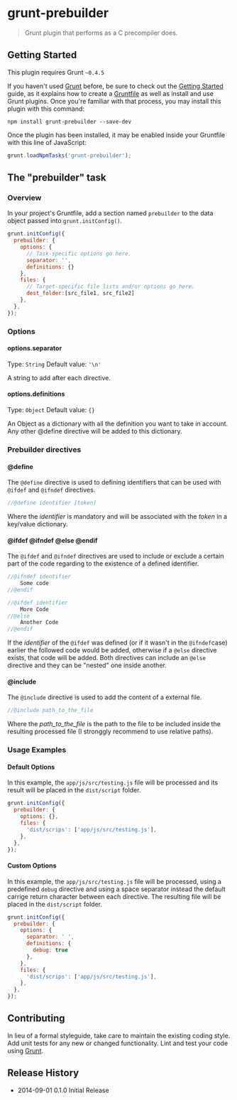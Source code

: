 # grunt-prebuilder

> Grunt plugin that performs as a C precompiler does.

## Getting Started
This plugin requires Grunt `~0.4.5`

If you haven't used [Grunt](http://gruntjs.com/) before, be sure to check out the [Getting Started](http://gruntjs.com/getting-started) guide, as it explains how to create a [Gruntfile](http://gruntjs.com/sample-gruntfile) as well as install and use Grunt plugins. Once you're familiar with that process, you may install this plugin with this command:

```shell
npm install grunt-prebuilder --save-dev
```

Once the plugin has been installed, it may be enabled inside your Gruntfile with this line of JavaScript:

```js
grunt.loadNpmTasks('grunt-prebuilder');
```

## The "prebuilder" task

### Overview
In your project's Gruntfile, add a section named `prebuilder` to the data object passed into `grunt.initConfig()`.

```js
grunt.initConfig({
  prebuilder: {
    options: {
      // Task-specific options go here.
      separator: '',
      definitions: {}
    },
    files: {
      // Target-specific file lists and/or options go here.
      dest_folder:[src_file1, src_file2]
    },
  },
});
```

### Options

#### options.separator
Type: `String`
Default value: `'\n'`

A string to add after each directive.

#### options.definitions
Type: `Object`
Default value: `{}`

An Object as a dictionary with all the definition you want to take in account. Any other @define directive will be added to this dictionary.

### Prebuilder directives

#### @define
The `@define` directive is used to defining identifiers that can be used with `@ifdef` and `@ifndef` directives.
```js
//@define identifier [token]
```
Where the *identifier* is mandatory and will be associated with the *token* in a key/value dictionary.

#### @ifdef @ifndef @else @endif
The `@ifdef` and `@ifndef` directives are used to include or exclude a certain part of the code regarding to the existence of a defined identifier.

```js
//@ifndef identifier
    Some code
//@endif

//@ifdef identifier
    More Code
//@else
    Another Code
//@endif
```
If the *identifier* of the `@ifdef` was defined (or if it wasn't in the `@ifndef`case) earlier the followed code would be added, otherwise if a `@else` directive exists, that code will be added. Both directives can include an `@else` directive and they can be "nested" one inside another.

#### @include
The `@include` directive is used to add the content of a external file.
```js
//@include path_to_the_file
```
Where the *path_to_the_file* is the path to the file to be included inside the resulting processed file (I stronggly recommend to use relative paths).

### Usage Examples

#### Default Options
In this example, the `app/js/src/testing.js` file will be processed and its result will be placed in the `dist/script` folder.

```js
grunt.initConfig({
  prebuilder: {
    options: {},
    files: {
      'dist/scrips': ['app/js/src/testing.js'],
    },
  },
});
```

#### Custom Options
In this example, the `app/js/src/testing.js` file will be processed, using a predefined `debug` directive and using a space separator instead the default carrige return character between each directive. The resulting file will be placed in the `dist/script` folder.

```js
grunt.initConfig({
  prebuilder: {
    options: {
      separator: ' ',
      definitions: {
        debug: true
      },
    },
    files: {
      'dist/scrips': ['app/js/src/testing.js'],
    },
  },
});
```

## Contributing
In lieu of a formal styleguide, take care to maintain the existing coding style. Add unit tests for any new or changed functionality. Lint and test your code using [Grunt](http://gruntjs.com/).

## Release History
* 2014-09-01    0.1.0    Initial Release

